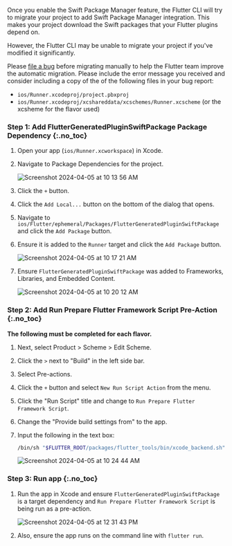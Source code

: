 Once you enable the Swift Package Manager feature, the Flutter CLI will try
to migrate your project to add Swift Package Manager integration. This makes
your project download the Swift packages that your Flutter plugins depend on.

However, the Flutter CLI may be unable to migrate your project if you've
modified it significantly.

Please [file a bug][] before migrating manually to help the Flutter team improve
the automatic migration.
Please include the error message you received and consider including a copy of
the of the following files in your bug report:

* `ios/Runner.xcodeproj/project.pbxproj`
* `ios/Runner.xcodeproj/xcshareddata/xcschemes/Runner.xcscheme`
   (or the xcsheme for the flavor used)

### Step 1: Add FlutterGeneratedPluginSwiftPackage Package Dependency {:.no_toc}

1. Open your app (`ios/Runner.xcworkspace`) in Xcode.
2. Navigate to Package Dependencies for the project.

   ![Screenshot 2024-04-05 at 10 13 56 AM](https://github.com/flutter/flutter/assets/15619084/0d862f5f-8bff-41df-9cf4-3f56b1957230)

3. Click the `+` button.
4. Click the `Add Local...` button on the bottom of the dialog that opens.
5. Navigate to `ios/Flutter/ephemeral/Packages/FlutterGeneratedPluginSwiftPackage`
   and click the `Add Package` button.
6. Ensure it is added to the `Runner` target and click the `Add Package` button.
 
   ![Screenshot 2024-04-05 at 10 17 21 AM](https://github.com/flutter/flutter/assets/15619084/b5bf410d-c0d4-47b0-b84c-2738002e97d4)

7. Ensure `FlutterGeneratedPluginSwiftPackage` was added to Frameworks,
   Libraries, and Embedded Content.

   ![Screenshot 2024-04-05 at 10 20 12 AM](https://github.com/flutter/flutter/assets/15619084/7511e021-337c-4d14-bf14-e5804130cb0a)

### Step 2: Add Run Prepare Flutter Framework Script Pre-Action {:.no_toc}

**The following must be completed for each flavor.**

1. Next, select Product > Scheme > Edit Scheme.
2. Click the `>` next to "Build" in the left side bar.
3. Select Pre-actions.
4. Click the `+` button and select `New Run Script Action` from the menu.
5. Click the "Run Script" title and change to
   `Run Prepare Flutter Framework Script`.
6. Change the "Provide build settings from" to the app.
7. Input the following in the text box:

   ```sh
   /bin/sh "$FLUTTER_ROOT/packages/flutter_tools/bin/xcode_backend.sh" prepare
   ```

   ![Screenshot 2024-04-05 at 10 24 44 AM](https://github.com/flutter/flutter/assets/15619084/f363db20-634d-46c1-9dd3-9f4a3ec9b992)

### Step 3: Run app {:.no_toc}

1. Run the app in Xcode and ensure `FlutterGeneratedPluginSwiftPackage` is a
   target dependency and `Run Prepare Flutter Framework Script` is being run as
   a pre-action.

   ![Screenshot 2024-04-05 at 12 31 43 PM](https://github.com/flutter/flutter/assets/15619084/ff5070c9-b42f-4930-8b15-70e8024fd3c1)

2. Also, ensure the app runs on the command line with `flutter run`.

[file a bug]: {{site.github}}/flutter/flutter/issues/new?template=2_bug.yml